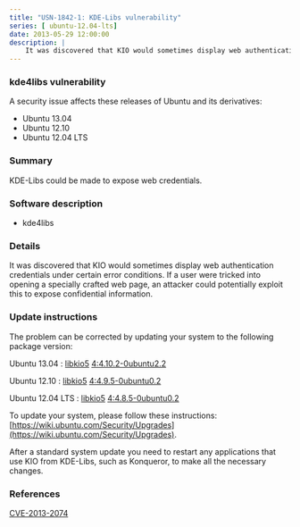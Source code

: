 ```yaml
---
title: "USN-1842-1: KDE-Libs vulnerability"
series: [ ubuntu-12.04-lts]
date: 2013-05-29 12:00:00
description: |
    It was discovered that KIO would sometimes display web authentication credentials under certain error conditions. If a user were tricked into opening a specially crafted web page, an attacker could potentially exploit this to expose confidential information. 
--- 
```

 
### kde4libs vulnerability

A security issue affects these releases of Ubuntu and its derivatives:

* Ubuntu 13.04
* Ubuntu 12.10
* Ubuntu 12.04 LTS

### Summary

KDE-Libs could be made to expose web credentials. 

### Software description

* kde4libs 

### Details

It was discovered that KIO would sometimes display web authentication credentials under certain error conditions. If a user were tricked into opening a specially crafted web page, an attacker could potentially exploit this to expose confidential information. 

### Update instructions

The problem can be corrected by updating your system to the following package version:

Ubuntu 13.04
 : [libkio5](https://launchpad.net/ubuntu/+source/kde4libs) <span> [4:4.10.2-0ubuntu2.2](https://launchpad.net/ubuntu/+source/kde4libs/4:4.10.2-0ubuntu2.2) </span> 

Ubuntu 12.10
 : [libkio5](https://launchpad.net/ubuntu/+source/kde4libs) <span> [4:4.9.5-0ubuntu0.2](https://launchpad.net/ubuntu/+source/kde4libs/4:4.9.5-0ubuntu0.2) </span> 

Ubuntu 12.04 LTS
 : [libkio5](https://launchpad.net/ubuntu/+source/kde4libs) <span> [4:4.8.5-0ubuntu0.2](https://launchpad.net/ubuntu/+source/kde4libs/4:4.8.5-0ubuntu0.2) </span> 

To update your system, please follow these instructions: [https://wiki.ubuntu.com/Security/Upgrades](https://wiki.ubuntu.com/Security/Upgrades).

After a standard system update you need to restart any applications that use KIO from KDE-Libs, such as Konqueror, to make all the necessary changes. 

### References

 [CVE-2013-2074](http://people.ubuntu.com/~ubuntu-security/cve/CVE-2013-2074)
 
